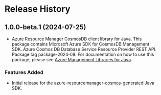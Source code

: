 # Release History

## 1.0.0-beta.1 (2024-07-25)

- Azure Resource Manager CosmosDB client library for Java. This package contains Microsoft Azure SDK for CosmosDB Management SDK. Azure Cosmos DB Database Service Resource Provider REST API. Package tag package-2024-08. For documentation on how to use this package, please see [Azure Management Libraries for Java](https://aka.ms/azsdk/java/mgmt).
### Features Added

- Initial release for the azure-resourcemanager-cosmos-generated Java SDK.
